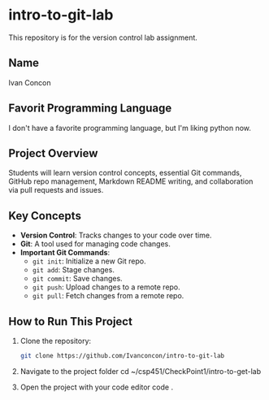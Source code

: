 # intro-to-git-lab
This repository is for the version control lab assignment.

## Name
Ivan Concon

## Favorit Programming Language
I don't have a favorite programming language, but I'm liking python now.

## Project Overview
Students will learn version control concepts, essential Git commands, GitHub repo management, Markdown README writing, and collaboration via pull requests and issues.

## Key Concepts
- **Version Control**: Tracks changes to your code over time.
- **Git**: A tool used for managing code changes.
- **Important Git Commands**:
  - `git init`: Initialize a new Git repo.
  - `git add`: Stage changes.
  - `git commit`: Save changes.
  - `git push`: Upload changes to a remote repo.
  - `git pull`: Fetch changes from a remote repo.

## How to Run This Project
1. Clone the repository:
   ```bash
   git clone https://github.com/Ivanconcon/intro-to-git-lab

2. Navigate to the project folder
cd ~/csp451/CheckPoint1/intro-to-get-lab

3. Open the project with your code editor
code .
